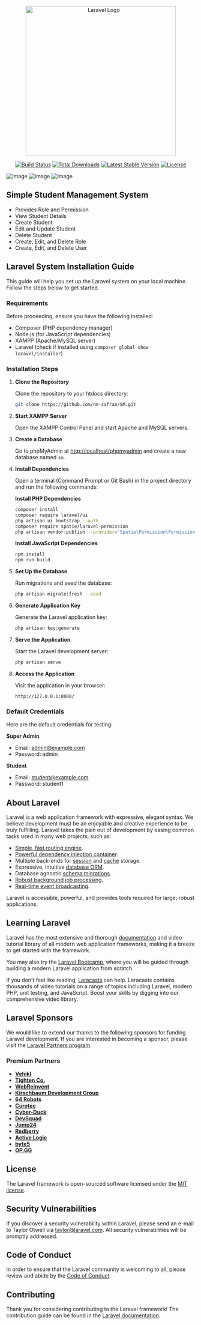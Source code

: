 <p align="center"><a href="https://laravel.com" target="_blank"><img src="https://raw.githubusercontent.com/laravel/art/master/logo-lockup/5%20SVG/2%20CMYK/1%20Full%20Color/laravel-logolockup-cmyk-red.svg" width="400" alt="Laravel Logo"></a></p>

<p align="center">
<a href="https://github.com/laravel/framework/actions"><img src="https://github.com/laravel/framework/workflows/tests/badge.svg" alt="Build Status"></a>
<a href="https://packagist.org/packages/laravel/framework"><img src="https://img.shields.io/packagist/dt/laravel/framework" alt="Total Downloads"></a>
<a href="https://packagist.org/packages/laravel/framework"><img src="https://img.shields.io/packagist/v/laravel/framework" alt="Latest Stable Version"></a>
<a href="https://packagist.org/packages/laravel/framework"><img src="https://img.shields.io/packagist/l/laravel/framework" alt="License"></a>
</p>

![image](https://github.com/user-attachments/assets/9cb2cb3c-9a77-49a2-871e-d53dbddfe19f)
![image](https://github.com/user-attachments/assets/8a73503c-ad76-4a74-890b-333d9cdef053)
![image](https://github.com/user-attachments/assets/af1ba500-f089-43b0-a1cb-d2aa7b86e108)


## Simple Student Management System

-   Provides Role and Permission
-   View Student Details
-   Create Student
-   Edit and Update Student
-   Delete Student
-   Create, Edit, and Delete Role
-   Create, Edit, and Delete User

## Laravel System Installation Guide

This guide will help you set up the Laravel system on your local machine. Follow the steps below to get started.

### Requirements

Before proceeding, ensure you have the following installed:

-   Composer (PHP dependency manager)
-   Node.js (for JavaScript dependencies)
-   XAMPP (Apache/MySQL server)
-   Laravel (check if installed using `composer global show laravel/installer`)

### Installation Steps

1. **Clone the Repository**

    Clone the repository to your htdocs directory:

    ```bash
    git clone https://github.com/nm-safran/SM.git
    ```

2. **Start XAMPP Server**

    Open the XAMPP Control Panel and start Apache and MySQL servers.

3. **Create a Database**

    Go to phpMyAdmin at [http://localhost/phpmyadmin](http://localhost/phpmyadmin) and create a new database named `sm`.

4. **Install Dependencies**

    Open a terminal (Command Prompt or Git Bash) in the project directory and run the following commands:

    **Install PHP Dependencies**

    ```bash
    composer install
    composer require laravel/ui
    php artisan ui bootstrap --auth
    composer require spatie/laravel-permission
    php artisan vendor:publish --provider="Spatie\Permission\PermissionServiceProvider"
    ```

    **Install JavaScript Dependencies**

    ```bash
    npm install
    npm run build
    ```

5. **Set Up the Database**

    Run migrations and seed the database:

    ```bash
    php artisan migrate:fresh --seed
    ```

6. **Generate Application Key**

    Generate the Laravel application key:

    ```bash
    php artisan key:generate
    ```

7. **Serve the Application**

    Start the Laravel development server:

    ```bash
    php artisan serve
    ```

8. **Access the Application**

    Visit the application in your browser:

    ```
    http://127.0.0.1:8000/
    ```

### Default Credentials

Here are the default credentials for testing:

**Super Admin**

-   Email: admin@example.com
-   Password: admin

**Student**

-   Email: student@example.com
-   Password: student1

## About Laravel

Laravel is a web application framework with expressive, elegant syntax. We believe development must be an enjoyable and creative experience to be truly fulfilling. Laravel takes the pain out of development by easing common tasks used in many web projects, such as:

-   [Simple, fast routing engine](https://laravel.com/docs/routing).
-   [Powerful dependency injection container](https://laravel.com/docs/container).
-   Multiple back-ends for [session](https://laravel.com/docs/session) and [cache](https://laravel.com/docs/cache) storage.
-   Expressive, intuitive [database ORM](https://laravel.com/docs/eloquent).
-   Database agnostic [schema migrations](https://laravel.com/docs/migrations).
-   [Robust background job processing](https://laravel.com/docs/queues).
-   [Real-time event broadcasting](https://laravel.com/docs/broadcasting).

Laravel is accessible, powerful, and provides tools required for large, robust applications.

## Learning Laravel

Laravel has the most extensive and thorough [documentation](https://laravel.com/docs) and video tutorial library of all modern web application frameworks, making it a breeze to get started with the framework.

You may also try the [Laravel Bootcamp](https://bootcamp.laravel.com), where you will be guided through building a modern Laravel application from scratch.

If you don't feel like reading, [Laracasts](https://laracasts.com) can help. Laracasts contains thousands of video tutorials on a range of topics including Laravel, modern PHP, unit testing, and JavaScript. Boost your skills by digging into our comprehensive video library.

## Laravel Sponsors

We would like to extend our thanks to the following sponsors for funding Laravel development. If you are interested in becoming a sponsor, please visit the [Laravel Partners program](https://partners.laravel.com).

### Premium Partners

-   **[Vehikl](https://vehikl.com/)**
-   **[Tighten Co.](https://tighten.co)**
-   **[WebReinvent](https://webreinvent.com/)**
-   **[Kirschbaum Development Group](https://kirschbaumdevelopment.com)**
-   **[64 Robots](https://64robots.com)**
-   **[Curotec](https://www.curotec.com/services/technologies/laravel/)**
-   **[Cyber-Duck](https://cyber-duck.co.uk)**
-   **[DevSquad](https://devsquad.com/hire-laravel-developers)**
-   **[Jump24](https://jump24.co.uk)**
-   **[Redberry](https://redberry.international/laravel/)**
-   **[Active Logic](https://activelogic.com)**
-   **[byte5](https://byte5.de)**
-   **[OP.GG](https://op.gg)**

## License

The Laravel framework is open-sourced software licensed under the [MIT license](https://opensource.org/licenses/MIT).

## Security Vulnerabilities

If you discover a security vulnerability within Laravel, please send an e-mail to Taylor Otwell via [taylor@laravel.com](mailto:taylor@laravel.com). All security vulnerabilities will be promptly addressed.

## Code of Conduct

In order to ensure that the Laravel community is welcoming to all, please review and abide by the [Code of Conduct](https://laravel.com/docs/contributions#code-of-conduct).

## Contributing

Thank you for considering contributing to the Laravel framework! The contribution guide can be found in the [Laravel documentation](https://laravel.com/docs/contributions).
